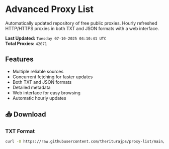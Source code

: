 # Advanced Proxy List

Automatically updated repository of free public proxies. Hourly refreshed HTTP/HTTPS proxies in both TXT and JSON formats with a web interface.

**Last Updated:** `Tuesday 07-10-2025 04:10:41 UTC`  
**Total Proxies:** `42071`

## Features
- Multiple reliable sources
- Concurrent fetching for faster updates
- Both TXT and JSON formats
- Detailed metadata
- Web interface for easy browsing
- Automatic hourly updates

## 📥 Download

### TXT Format
```bash
curl -O https://raw.githubusercontent.com/theriturajps/proxy-list/main/proxies.txt